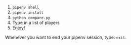 1. `pipenv shell`
2. `pipenv install`
3. `python compare.py`
4. Type in a list of players
5. Enjoy!

Whenever you want to end your pipenv session, type: `exit`.

